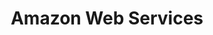 ---
title: "Amazon Web Services"
linkTitle: "Amazon Web Services"
weight: 12
description: >
  Amazon Web Services provider.
---